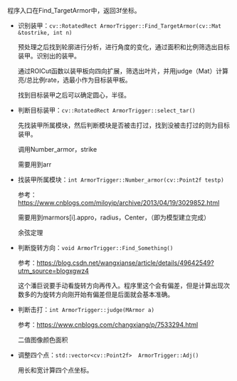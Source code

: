 程序入口在Find_TargetArmor中，返回3f坐标。

* 识别装甲：`cv::RotatedRect ArmorTrigger::Find_TargetArmor(cv::Mat &tostrike, int n)`

  预处理之后找到轮廓进行分析，进行角度的变化，通过面积和比例筛选出目标装甲。识别出的装甲。

  通过ROICut函数以装甲板向四向扩展，筛选出叶片，并用judge（Mat）计算亮/总比例rate，选最小作为目标装甲板。

  找到目标装甲之后可以确定圆心，半径。



* 判断目标装甲：`cv::RotatedRect ArmorTrigger::select_tar()`

  先找装甲所属模块，然后判断模块是否被击打过，找到没被击打过的则为目标装甲。

  调用Number_armor，strike

  需要用到arr



* 找装甲所属模块：`int ArmorTrigger::Number_armor(cv::Point2f testp)`

  参考：https://www.cnblogs.com/miloyip/archive/2013/04/19/3029852.html

  需要用到marmors[i].appro，radius，Center，（即为模型建立完成）

  余弦定理

* 判断旋转方向：`void ArmorTrigger::Find_Something()`

  参考：https://blog.csdn.net/wangxianse/article/details/49642549?utm_source=blogxgwz4

  这个潘巨说要手动看旋转方向再传入。程序里这个会有偏差，但是计算出现次数多的为旋转方向刚开始有偏差但是后面就会基本准确。

* 判断击打：`int ArmorTrigger::judge(MArmor a)`

  参考：https://www.cnblogs.com/changxiang/p/7533294.html

  二值图像颜色面积

* 调整四个点：`std::vector<cv::Point2f>  ArmorTrigger::Adj()`

  用长和宽计算四个点坐标。

